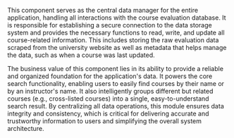 This component serves as the central data manager for the entire application, handling all interactions with the course evaluation database. It is responsible for establishing a secure connection to the data storage system and provides the necessary functions to read, write, and update all course-related information. This includes storing the raw evaluation data scraped from the university website as well as metadata that helps manage the data, such as when a course was last updated.

The business value of this component lies in its ability to provide a reliable and organized foundation for the application's data. It powers the core search functionality, enabling users to easily find courses by their name or by an instructor's name. It also intelligently groups different but related courses (e.g., cross-listed courses) into a single, easy-to-understand search result. By centralizing all data operations, this module ensures data integrity and consistency, which is critical for delivering accurate and trustworthy information to users and simplifying the overall system architecture.
